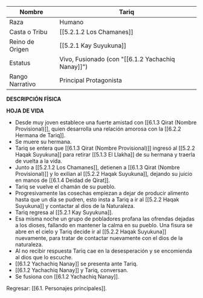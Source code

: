 
| Nombre          | Tariq                                                                  |
| --------------- | ---------------------------------------------------------------------- |
| Raza            | Humano                                                                 |
| Casta o Tribu   | [[5.2.1.2 Los Chamanes]]                                               |
| Reino de Origen | [[5.2.1 Kay Suyukuna]]                                                 |
| Estatus         | Vivo, Fusionado (con "[[6.1.2 Yachachiq Nanay]]") |
| Rango Narrativo | Principal Protagonista                                                 |
**DESCRIPCIÓN FÍSICA**

**HOJA DE VIDA**
- Desde muy joven establece una fuerte amistad con [[6.1.3 Qirat (Nombre Provisional)]], quien desarrolla una relación amorosa con la [[6.2.2 Hermana de Tariq]].
- Se muere su hermana.
- Tariq se entera que [[6.1.3 Qirat (Nombre Provisional)]] ingresó al [[5.2.2 Haqak Suyukuna]] para retirar [[5.1.3 El Llakha]] de su hermana y traerla de vuelta a la vida.
- Junto a [[5.2.1.2 Los Chamanes]], detienen a [[6.1.3 Qirat (Nombre Provisional)]] y lo exilian al [[5.2.2 Haqak Suyukuna]], dejando su juicio en manos de [[6.1.4 Deidad de Qirat]].
- Tariq se vuelve el chamán de su pueblo.
- Progresivamente las cosechas empiezan a dejar de producir alimento hasta que un día se pudren, esto insta a Tariq a ir al [[5.2.2 Haqak Suyukuna]] y contactar al dios de la Naturaleza.
- Tariq regresa al [[5.2.1 Kay Suyukuna]].
- Esa misma noche un grupo de pobladores profana las ofrendas dejadas a los dioses, fallando en mantener la calma en su pueblo. Una fisura se abre en el cielo y Tariq decide ir al [[5.2.2 Haqak Suyukuna]] nuevamente, para tratar de contactar nuevamente con el dios de la naturaleza.
- Al no recibir respuesta Tariq cae en la desesperación y se encomienda al dios que lo escuche.
- [[6.1.2 Yachachiq Nanay]] se presenta ante Tariq.
- [[6.1.2 Yachachiq Nanay]] y Tariq, conversan.
- Se fusiona con [[6.1.2 Yachachiq Nanay]].

Regresar: [[6.1. Personajes principales]].
